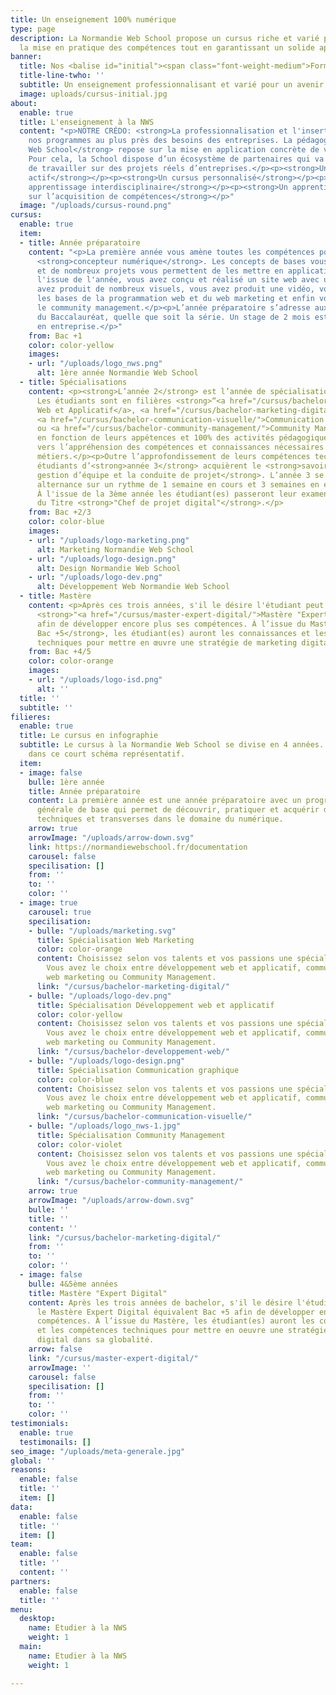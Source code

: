 ```yaml
---
title: Un enseignement 100% numérique
type: page
description: La Normandie Web School propose un cursus riche et varié privilégiant
  la mise en pratique des compétences tout en garantissant un solide apport théorique.
banner:
  title: Nos <balise id="initial"><span class="font-weight-medium">Formations</span></balise>
  title-line-twho: ''
  subtitle: Un enseignement professionnalisant et varié pour un avenir 100% numérique.
  image: uploads/cursus-initial.jpg
about:
  enable: true
  title: L'enseignement à la NWS
  content: "<p>NOTRE CRÉDO: <strong>La professionnalisation et l'insertion des étudiant(es)</strong></p><p>Construire
    nos programmes au plus près des besoins des entreprises. La pédagogie de la <strong>Normandie
    Web School</strong> repose sur la mise en application concrète de votre apprentissage.
    Pour cela, la School dispose d’un écosystème de partenaires qui va vous permettre
    de travailler sur des projets réels d’entreprises.</p><p><strong>Un apprentissage
    actif</strong></p><p><strong>Un cursus personnalisé</strong></p><p><strong>Un
    apprentissage interdisciplinaire</strong></p><p><strong>Un apprentissage centré
    sur l’acquisition de compétences</strong></p>"
  image: "/uploads/cursus-round.png"
cursus:
  enable: true
  item:
  - title: Année préparatoire
    content: "<p>La première année vous amène toutes les compétences pour devenir
      <strong>concepteur numérique</strong>. Les concepts de bases vous sont enseignés
      et de nombreux projets vous permettent de les mettre en application.</p><p>A
      l'issue de l'année, vous avez conçu et réalisé un site web avec un CMS, vous
      avez produit de nombreux visuels, vous avez produit une vidéo, vous avez acquis
      les bases de la programmation web et du web marketing et enfin vous avez découvert
      le community management.</p><p>L’année préparatoire s’adresse aux titulaires
      du Baccalauréat, quelle que soit la série. Un stage de 2 mois est à prévoir
      en entreprise.</p>"
    from: Bac +1
    color: color-yellow
    images:
    - url: "/uploads/logo_nws.png"
      alt: 1ère année Normandie Web School
  - title: Spécialisations
    content: <p><strong>L’année 2</strong> est l’année de spécialisation technique.
      Les étudiants sont en filières <strong>“<a href="/cursus/bachelor-developpement-web/">Développement
      Web et Applicatif</a>, <a href="/cursus/bachelor-marketing-digital/">Web Marketing</a>,
      <a href="/cursus/bachelor-communication-visuelle/">Communication graphique</a>
      ou <a href="/cursus/bachelor-community-management/">Community Management</a>”</strong>
      en fonction de leurs appétences et 100% des activités pédagogiques sont dirigées
      vers l’appréhension des compétences et connaissances nécessaires à leurs futurs
      métiers.</p><p>Outre l’approfondissement de leurs compétences techniques les
      étudiants d’<strong>année 3</strong> acquièrent le <strong>savoir-faire de la
      gestion d’équipe et la conduite de projet</strong>. L’année 3 se déroule en
      alternance sur un rythme de 1 semaine en cours et 3 semaines en entreprise.
      À l'issue de la 3ème année les étudiant(es) passeront leur examen pour l'obtention
      du Titre <strong>"Chef de projet digital"</strong>.</p>
    from: Bac +2/3
    color: color-blue
    images:
    - url: "/uploads/logo-marketing.png"
      alt: Marketing Normandie Web School
    - url: "/uploads/logo-design.png"
      alt: Design Normandie Web School
    - url: "/uploads/logo-dev.png"
      alt: Développement Web Normandie Web School
  - title: Mastère
    content: <p>Après ces trois années, s'il le désire l'étudiant peut intégrer le
      <strong>"<a href="/cursus/master-expert-digital/">Mastère "Expert Digital</a>"</strong>
      afin de développer encore plus ses compétences. À l’issue du Mastère <strong>équivalent
      Bac +5</strong>, les étudiant(es) auront les connaissances et les compétences
      techniques pour mettre en œuvre une stratégie de marketing digital dans sa globalité.</p>
    from: Bac +4/5
    color: color-orange
    images:
    - url: "/uploads/logo-isd.png"
      alt: ''
  title: ''
  subtitle: ''
filieres:
  enable: true
  title: Le cursus en infographie
  subtitle: Le cursus à la Normandie Web School se divise en 4 années. Découvrez les
    dans ce court schéma représentatif.
  item:
  - image: false
    bulle: 1ère année
    title: Année préparatoire
    content: La première année est une année préparatoire avec un programme de formation
      générale de base qui permet de découvrir, pratiquer et acquérir de solides compétences
      techniques et transverses dans le domaine du numérique.
    arrow: true
    arrowImage: "/uploads/arrow-down.svg"
    link: https://normandiewebschool.fr/documentation
    carousel: false
    specilisation: []
    from: ''
    to: ''
    color: ''
  - image: true
    carousel: true
    specilisation:
    - bulle: "/uploads/marketing.svg"
      title: Spécialisation Web Marketing
      color: color-orange
      content: Choisissez selon vos talents et vos passions une spécialisation adéquate.
        Vous avez le choix entre développement web et applicatif, communication graphique,
        web marketing ou Community Management.
      link: "/cursus/bachelor-marketing-digital/"
    - bulle: "/uploads/logo-dev.png"
      title: Spécialisation Développement web et applicatif
      color: color-yellow
      content: Choisissez selon vos talents et vos passions une spécialisation adéquate.
        Vous avez le choix entre développement web et applicatif, communication graphique,
        web marketing ou Community Management.
      link: "/cursus/bachelor-developpement-web/"
    - bulle: "/uploads/logo-design.png"
      title: Spécialisation Communication graphique
      color: color-blue
      content: Choisissez selon vos talents et vos passions une spécialisation adéquate.
        Vous avez le choix entre développement web et applicatif, communication graphique,
        web marketing ou Community Management.
      link: "/cursus/bachelor-communication-visuelle/"
    - bulle: "/uploads/logo_nws-1.jpg"
      title: Spécialisation Community Management
      color: color-violet
      content: Choisissez selon vos talents et vos passions une spécialisation adéquate.
        Vous avez le choix entre développement web et applicatif, communication graphique,
        web marketing ou Community Management.
      link: "/cursus/bachelor-community-management/"
    arrow: true
    arrowImage: "/uploads/arrow-down.svg"
    bulle: ''
    title: ''
    content: ''
    link: "/cursus/bachelor-marketing-digital/"
    from: ''
    to: ''
    color: ''
  - image: false
    bulle: 4&5ème années
    title: Mastère "Expert Digital"
    content: Après les trois années de bachelor, s'il le désire l'étudiant peut intégrer
      le Mastère Expert Digital équivalent Bac +5 afin de développer encore plus ses
      compétences. À l’issue du Mastère, les étudiant(es) auront les connaissances
      et les compétences techniques pour mettre en oeuvre une stratégie de marketing
      digital dans sa globalité.
    arrow: false
    link: "/cursus/master-expert-digital/"
    arrowImage: ''
    carousel: false
    specilisation: []
    from: ''
    to: ''
    color: ''
testimonials:
  enable: true
  testimonails: []
seo_image: "/uploads/meta-generale.jpg"
global: ''
reasons:
  enable: false
  title: ''
  item: []
data:
  enable: false
  title: ''
  item: []
team:
  enable: false
  title: ''
  content: ''
partners:
  enable: false
  title: ''
menu:
  desktop:
    name: Etudier à la NWS
    weight: 1
  main:
    name: Etudier à la NWS
    weight: 1

---
```

